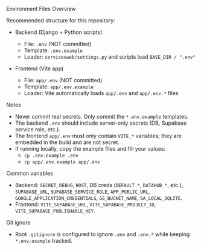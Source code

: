 Environment Files Overview

Recommended structure for this repository:

- Backend (Django + Python scripts)
  - File: `.env` (NOT committed)
  - Template: `.env.example`
  - Loader: `servicesweb/settings.py` and scripts load `BASE_DIR / ".env"`

- Frontend (Vite app)
  - File: `app/.env` (NOT committed)
  - Template: `app/.env.example`
  - Loader: Vite automatically loads `app/.env` and `app/.env.*` files

Notes

- Never commit real secrets. Only commit the `*.env.example` templates.
- The backend `.env` should include server-only secrets (DB, Supabase service role, etc.).
- The frontend `app/.env` must only contain `VITE_*` variables; they are embedded in the build and are not secret.
- If running locally, copy the example files and fill your values:
  - `cp .env.example .env`
  - `cp app/.env.example app/.env`

Common variables

- Backend: `SECRET`, `DEBUG`, `HOST`, DB creds (`DEFAULT_*`, `DATAHUB_*`, etc.), `SUPABASE_URL`, `SUPABASE_SERVICE_ROLE`, `APP_PUBLIC_URL`, `GOOGLE_APPLICATION_CREDENTIALS`, `GS_BUCKET_NAME`, `SA_LOCAL_SQLITE`.
- Frontend: `VITE_SUPABASE_URL`, `VITE_SUPABASE_PROJECT_ID`, `VITE_SUPABASE_PUBLISHABLE_KEY`.

Git ignore

- Root `.gitignore` is configured to ignore `.env` and `.env.*` while keeping `*.env.example` tracked.

